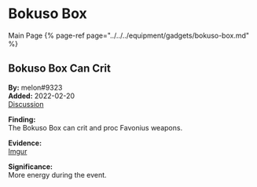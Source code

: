 
# Bokuso Box
Main Page
{% page-ref page="../../../equipment/gadgets/bokuso-box.md" %}

## Bokuso Box Can Crit    
**By:** melon\#9323   
**Added:** 2022-02-20    
[Discussion](https://tickettool.xyz/direct?url=https://cdn.discordapp.com/attachments/945097851195777054/945129398321950720/transcript-bokuso-box-can-crit-and-proc-fav.html)  

**Finding:**  
The Bokuso Box can crit and proc Favonius weapons.

**Evidence:**  
[Imgur](https://imgur.com/CojfoIi)

**Significance:**  
More energy during the event. 

